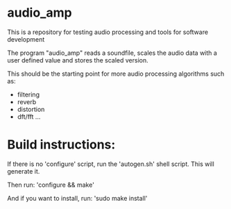 # audio_amp
This is a repository for testing audio processing and tools for software development

The program "audio_amp" reads a soundfile, scales the audio data with a
user defined value and stores the scaled version.

This should be the starting point for more audio processing algorithms
such as:

- filtering
- reverb
- distortion
- dft/fft
...


Build instructions:
==================

If there is no 'configure' script, run the 'autogen.sh' shell script.
This will generate  it.

Then run:
'configure && make'

And if you want to install, run:
'sudo make install'
